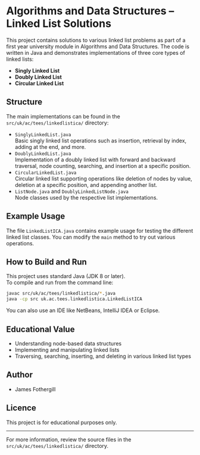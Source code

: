 # Algorithms and Data Structures – Linked List Solutions

This project contains solutions to various linked list problems as part of a first year university module in Algorithms and Data Structures. The code is written in Java and demonstrates implementations of three core types of linked lists:

- **Singly Linked List**
- **Doubly Linked List**
- **Circular Linked List**

## Structure

The main implementations can be found in the `src/uk/ac/tees/linkedlistica/` directory:

- `SinglyLinkedList.java`  
  Basic singly linked list operations such as insertion, retrieval by index, adding at the end, and more.
- `DoublyLinkedList.java`  
  Implementation of a doubly linked list with forward and backward traversal, node counting, searching, and insertion at a specific position.
- `CircularLinkedList.java`  
  Circular linked list supporting operations like deletion of nodes by value, deletion at a specific position, and appending another list.
- `ListNode.java` and `DoublyLinkedListNode.java`  
  Node classes used by the respective list implementations.

## Example Usage

The file `LinkedListICA.java` contains example usage for testing the different linked list classes. You can modify the `main` method to try out various operations.

## How to Build and Run

This project uses standard Java (JDK 8 or later).  
To compile and run from the command line:

```sh
javac src/uk/ac/tees/linkedlistica/*.java
java -cp src uk.ac.tees.linkedlistica.LinkedListICA
```

You can also use an IDE like NetBeans, IntelliJ IDEA or Eclipse.

## Educational Value

- Understanding node-based data structures
- Implementing and manipulating linked lists
- Traversing, searching, inserting, and deleting in various linked list types

## Author

- James Fothergill

## Licence

This project is for educational purposes only.

---

For more information, review the source files in the `src/uk/ac/tees/linkedlistica/` directory.
